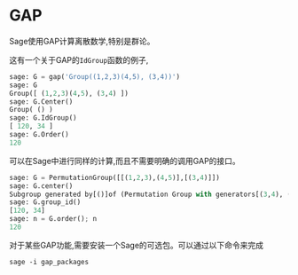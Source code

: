 GAP
===

Sage使用GAP计算离散数学,特别是群论。

这有一个关于GAP的`IdGroup`函数的例子,
```py
sage: G = gap('Group((1,2,3)(4,5), (3,4))')
sage: G
Group([ (1,2,3)(4,5), (3,4) ])
sage: G.Center()
Group( () )
sage: G.IdGroup()    
[ 120, 34 ]
sage: G.Order()
120
```


可以在Sage中进行同样的计算,而且不需要明确的调用GAP的接口。
```py
sage: G = PermutationGroup([[(1,2,3),(4,5)],[(3,4)]])
sage: G.center()
Subgroup generated by[()]of (Permutation Group with generators[(3,4), (1,2,3)(4,5)])
sage: G.group_id()    
[120, 34]
sage: n = G.order(); n
120
```


对于某些GAP功能,需要安装一个Sage的可选包。可以通过以下命令来完成
```
sage -i gap_packages
```
